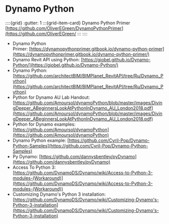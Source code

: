 # Dynamo Python

::::{grid}
:gutter: 1
:::{grid-item-card} Dynamo Python Primer
[https://github.com/OliverEGreen/DynamoPythonPrimer](https://github.com/OliverEGreen/
:::
::::

- Dynamo Python Primer: [https://dynamopythonprimer.gitbook.io/dynamo-python-primer](https://dynamopythonprimer.gitbook.io/dynamo-python-primer/)
- Dynamo Revit API using Python: [https://giobel.github.io/Dynamo-Python/](https://giobel.github.io/Dynamo-Python/)
- Dynamo Python: [https://github.com/architectBIM/BIMPlanet_RevitAPI/tree/Ru/Dynamo_Python](https://github.com/architectBIM/BIMPlanet_RevitAPI/tree/Ru/Dynamo_Python)
- Python for Dynamo AU Lab Handout: [https://github.com/Amoursol/dynamoPython/blob/master/images/DivingDeeper_ABeginnersLookAtPythonInDynamo_AU_London2018.pdf](https://github.com/Amoursol/dynamoPython/blob/master/images/DivingDeeper_ABeginnersLookAtPythonInDynamo_AU_London2018.pdf)
- Python for Dynamo examples: [https://github.com/Amoursol/dynamoPython](https://github.com/Amoursol/dynamoPython)
- Dynamo Python example: [https://github.com/Cyril-Pop/Dynamo-Python-Samples](https://github.com/Cyril-Pop/Dynamo-Python-Samples)
- Py Dynamo: [https://github.com/dannysbentley/pyDynamo](https://github.com/dannysbentley/pyDynamo)
- Access To Python 3: [https://github.com/DynamoDS/Dynamo/wiki/Access-to-Python-3-modules-(Workaround)](https://github.com/DynamoDS/Dynamo/wiki/Access-to-Python-3-modules-(Workaround))
- Customizing Dynamo's Python 3 installation: [https://github.com/DynamoDS/Dynamo/wiki/Customizing-Dynamo's-Python-3-installation](https://github.com/DynamoDS/Dynamo/wiki/Customizing-Dynamo's-Python-3-installation)